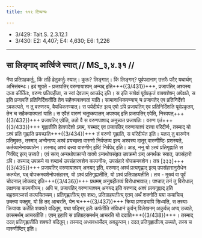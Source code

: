 ```yaml
---
title: ११९ टिप्पन्यः

---
```

- 3/429: Tait.S. 2.3.12.1
- 3/430: E2: 4,407; E4: 4,630; E6: 1,226

____________________________________________


## सा लिङ्गाद् आर्त्विजे स्यात् // MS_३,४.३१ //

नैषा प्रतिग्रहकर्तुः, किं तर्हि हेतुकर्तुः स्यात्। कुतः? लिङ्गात्। किं लिङ्गम्? पूर्वपदानाम् उत्तरैः पदैर् यथार्थम् अभिसंबन्धः। इदं श्रूयते - प्रजापतिर् वरुणायाश्वम् अन्यद् इति+++({3/431})+++, प्रजापतिर् अश्वस्य दाता कीर्तितः, वरुणः प्रतिग्रहीता, स स्वां देवताम् आर्च्छद् इति। स इति सापेक्षं पूर्वप्रकृतं वाक्यशेषम् अपेक्षते, स इति प्रजापतिं प्रतिनिर्दिशतीति तेन सहैक्यवाक्यतां याति। सामानाधिकरण्याच् च प्रजापतेर् एव प्रतिनिर्देशो ऽवकल्पते, न तु वरुणस्य, वैयधिकरण्यात्। स पर्यदीर्यत इत्य् एषो ऽपि प्रजापतिम् एव प्रतिनिर्दिशति पूर्वप्रकृतम्, तेन च सहैकवाक्यतां याति। स एवैतं वारुणं चतुष्कपालम् अपश्यद् इति प्रजापतिर् एवेति, निरवपत्+++({3/432})+++ प्रजापतिर् एवेति, ततो वै स वरुणपाशाद् अमुच्यत प्रजापतिः। वरुण एतं+++({3/433})+++ गृह्णातीति हेत्वपदेशो ऽयम्, यस्माद् एव प्रजापतिर् वरुणायाश्वं दत्त्वा परिदीर्णः, तस्माद् यो ऽश्वं प्रति गृह्णाति प्रयच्छति+++({3/434})+++ तं वरुणो गृह्णाति, स परिदीर्यत इति। यतस् तु वारुणेन प्रतिमुक्तः, तस्माद् अन्येनाप्य् अश्वं प्रयच्छता वारुणो निर्वप्तव्य इत्य् अश्वस्य दातुर् वारुणीष्टिः प्रशस्यते, कर्तव्यानेनाख्यातेन। तस्माद् अश्वं दत्त्वा वारुणीम् इष्टिं निर्वपेद् इति।
आह, ननु यो ऽस्वं प्रतिगृह्णाति स निर्वपेद् इत्य् उच्यते। एवं सत्य् अन्यथोपक्रान्ते वाक्ये ऽन्यथोपसंहृत उपक्रमो ऽप्य् अनर्थकः स्यात्, उपसंहारो ऽपि। तस्माद् उपक्रमे वा शब्दार्थ उपसंहारवशेन कल्पनीयः, उपसंहारे वोपक्रमवशेन। तत्र [३३३]+++({3/435})+++ प्रजापतिर् वरुणायाश्वम् अनयद् इति, वरुणाद् अश्वं प्रत्यगृह्णाद् इत्य् उपसंहारानुरोधेन कल्प्येत, यद् वोपक्रमवशेनोपसंहारम्, यो ऽश्वं प्रतिगृह्णातीति, यो ऽश्वं प्रतिग्राहयतीति। तत्र - मुख्यं वा पूर्वं चोदनाल् लोकवद् इति+++({3/436})+++ प्रथमम् अनुग्रहीतव्यं विरोधाभावात्। पश्चात् तनं तु विरोधाल् लक्षणया कल्पनीयम्।
अपि च, प्रजापतिर् वरुणायाश्वम् अनयद् इति वरुणाद् अश्वं प्रत्यगृह्णाद् इति बह्वसमञ्जसं कल्पयितव्यम्। प्रतिगृह्णातीत्य् एष शब्दः, प्रतिग्राहयतीत्य् एतम् अर्थं शक्नोति यया कयाचिच् छक्त्या वक्तुम्, यो हि तद् आचरति, येन च+++({3/437})+++ क्रिया प्रणाड्यापि सिध्यति, स तस्याः क्रियायाः कर्तेति शक्यते वदितुम्, यथा षड्भिर् हलैः कर्षतीति संविधानं कुर्वन् विलेखनम् अकुर्वन्न् अप्य् उच्यते, तत्समर्थम् आचरतीति। एवम् इहापि स प्रतिग्रहसमर्थम् आचरति यो ददाति+++({3/438})+++। तस्माद् ददत् प्रतिगृह्णातीति शक्यते वदितुम्। तस्माद् अध्यवधार्येदम् अवकॢप्तम्। ददत् प्रतिगृह्णातीत्य् उच्यते, तस्य च वारुणीष्टिर् इति।
